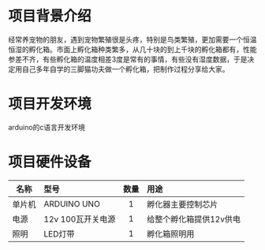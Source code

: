 # 项目背景介绍
经常养宠物的朋友，遇到宠物繁殖很是头疼，特别是鸟类繁殖，更加需要一个恒温恒湿的孵化箱。市面上孵化箱种类繁多，从几十块的到上千块的孵化箱都有，性能参差不齐，有些孵化箱的温度相差3度是常有的事情，有些没有湿度数据，于是决定用自己多年自学的三脚猫功夫做一个孵化箱，把制作过程分享给大家。
# 项目开发环境
arduino的c语言开发环境
# 项目硬件设备
名称|型号|数量|用途
---|:---|:--:|:---
单片机|ARDUINO UNO|1|孵化器主要控制芯片
电源|12v 100瓦开关电源|1|给整个孵化箱提供12v供电
照明|LED灯带|1|孵化箱照明用
